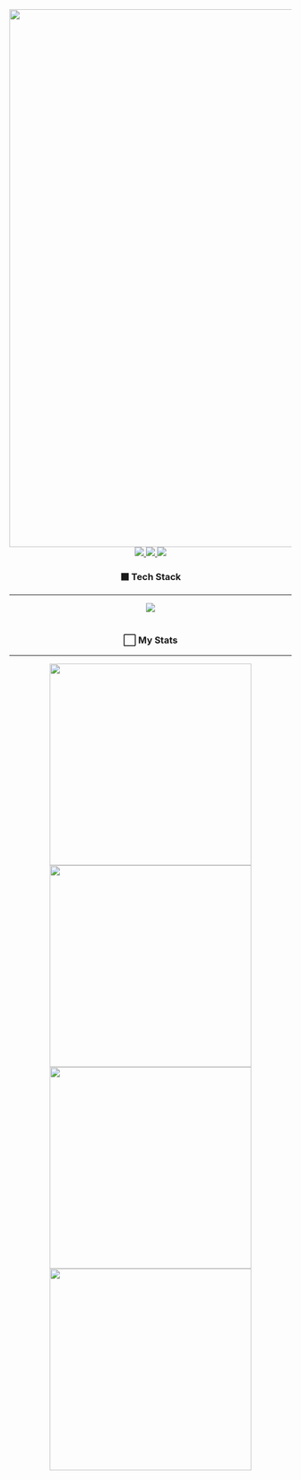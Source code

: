 <!--

COLOR

black : #1D1C1A
white : #FBFBFB
-->

<div align="center">
    <img src="https://github.com/ZETA-A/goodflut/blob/main/frame.png?raw=true" style="width:100vw; height:auto"/>
    <a href="https://en.wikipedia.org/wiki/Cherry_blossom">
        <img src="https://img.shields.io/static/v1?label=Black&message=White&style=flat-square&color=FBFBFB&labelColor=1D1C1A"/>
    </a>
    <a href="https://github.com/goodflut">
        <img src="https://hits.seeyoufarm.com/api/count/incr/badge.svg?url=https%3A%2F%2Fgithub.com%2Fgoodflut&count_bg=%23FFFFFF&title_bg=%23000000&icon=&icon_color=%23E7E7E7&title=Today&edge_flat=true"/>
    </a>
    <a href="https://discord.com/users/578910595370319878" style="text-decoration: none;">
        <img src="https://img.shields.io/static/v1?&label=Discord&logoColor=FFFFFF&message=goodflut%239294&style=flat-square&color=FBFBFB&labelColor=1D1C1A"/>
    </a>

  <div>

### ⬛️ Tech Stack

---

  <div>
    <a href="https://www.python.org/" style="text-decoration: none;">
      <img src="https://img.shields.io/badge/Python-3776AB?style=flat-square&logo=Python&logoColor=white">
    </a>
  </div>
  <br />

### ⬜️ My Stats

---

  <div>
  <a>
    <img src="http://mazassumnida.wtf/api/generate_badge?boj=goodflut" style="width:360px">
  </a>
  <a>
    <img src="http://mazandi.herokuapp.com/api?handle=goodflut&theme=warm" style="width:360px"/>
  </a>
  </div>
  <div>
  <a>
    <img align="center" src="https://github-readme-stats.vercel.app/api?username=goodflut&show_icons=true&border_radius=15&title_color=FF5D5D&icon_color=FF7777&text_color=FF7777&count_private=true" style="width:360px">
  </a>
  <a>
    <img align="center" src="http://github-readme-streak-stats.herokuapp.com?user=goodflut&border_radius=15" style="width:360px">
  </a>
  </div>
</div>
